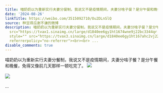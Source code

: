 ```yaml
---
title: 喵奶奶以为重新实行夫妻分餐制，我说又不是疫情期间，夫妻分啥子餐？是分午餐和晚餐，免得又像前几天那样一顿吃完了。 [图片][图片]
date: '2024-08-26'
linkTitle: https://weibo.com/3515092710/Ou2DLnSlQ
source: 种豆得瓜谢不谦的微博
description: 喵奶奶以为重新实行夫妻分餐制，我说又不是疫情期间，夫妻分啥子餐？是分午餐和晚餐，免得又像前几天那样一顿吃完了。 <img style=""
  src="https://tvax1.sinaimg.cn/large/d1840ee6gy1ht1674wne9j22bc3344qr.jpg" referrerpolicy="no-referrer"><br><br><img
  style="" src="https://tvax3.sinaimg.cn/large/d1840ee6gy1ht167ahc2vj22eo37k1ky.jpg"
  referrerpolicy="no-referrer"><br><br> ...
disable_comments: true
---
```

喵奶奶以为重新实行夫妻分餐制，我说又不是疫情期间，夫妻分啥子餐？是分午餐和晚餐，免得又像前几天那样一顿吃完了。 <img style="" src="https://tvax1.sinaimg.cn/large/d1840ee6gy1ht1674wne9j22bc3344qr.jpg" referrerpolicy="no-referrer"><br><br><img style="" src="https://tvax3.sinaimg.cn/large/d1840ee6gy1ht167ahc2vj22eo37k1ky.jpg" referrerpolicy="no-referrer"><br><br> ...